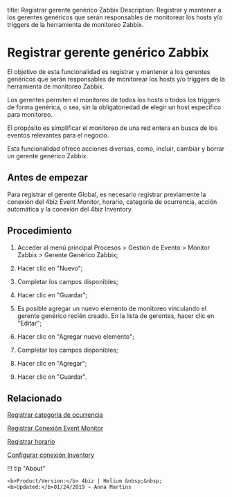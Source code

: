 title: Registrar gerente genérico Zabbix
Description: Registrar y mantener a los gerentes genéricos que serán responsables de monitorear los hosts y/o triggers de la herramienta de monitoreo Zabbix.
# Registrar gerente genérico Zabbix


El objetivo de esta funcionalidad es registrar y mantener a los gerentes
genéricos que serán responsables de monitorear los hosts y/o triggers de la
herramienta de monitoreo Zabbix.

Los gerentes permiten el monitoreo de todos los hosts o todos los triggers de
forma genérica, o sea, sin la obligatoriedad de elegir un host específico para
monitoreo.

El propósito es simplificar el monitoreo de una red entera en busca de los
eventos relevantes para el negocio.

Esta funcionalidad ofrece acciones diversas, como, incluir, cambiar y borrar un
gerente genérico Zabbix.

Antes de empezar
----------

Para registrar el gerente Global, es necesario registrar previamente la conexión
del 4biz Event Monitor, horario, categoría de ocurrencia, acción automática
y la conexión del 4biz Inventory.

Procedimiento
-----------

1.  Acceder al menú principal Procesos \> Gestión de Evento \> Monitor Zabbix \>
    Gerente Genérico Zabbix;

2.  Hacer clic en "Nuevo";

3.  Completar los campos disponibles;

4.  Hacer clic en "Guardar";

5.  Es posible agregar un nuevo elemento de monitoreo vinculando el gerente
    genérico recién creado. En la lista de gerentes, hacer clic en "Editar";

6.  Hacer clic en "Agregar nuevo elemento";

7.  Completar los campos disponibles;

8.  Hacer clic en "Agregar";

9.  Hacer clic en "Guardar".


Relacionado
----------

[Registrar categoría de ocurrencia](/es-es/4biz-helium/processes/event/configuration/register-occurence-category.html)

[Registrar Conexión Event Monitor](/es-es/4biz-helium/processes/event/configuration/register-event-monitor-connection.html)

[Registrar horario](/es-es/4biz-helium/processes/event/configuration/register-time.html)

[Configurar conexión Inventory](/es-es/4biz-helium/processes/event/configuration/set-inventory-connection.html)


!!! tip "About"

    <b>Product/Version:</b> 4biz | Helium &nbsp;&nbsp;
    <b>Updated:</b>01/24/2019 – Anna Martins
